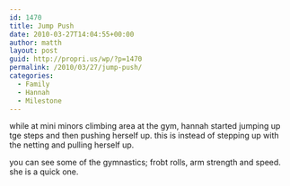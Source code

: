 ```yaml
---
id: 1470
title: Jump Push
date: 2010-03-27T14:04:55+00:00
author: matth
layout: post
guid: http://propri.us/wp/?p=1470
permalink: /2010/03/27/jump-push/
categories:
  - Family
  - Hannah
  - Milestone
---
```

while at mini minors climbing area at the gym, hannah started jumping up tge steps and then pushing herself up. this is instead of stepping up with the netting and pulling herself up. 

you can see some of the gymnastics; frobt rolls, arm strength and speed. she is a quick one.